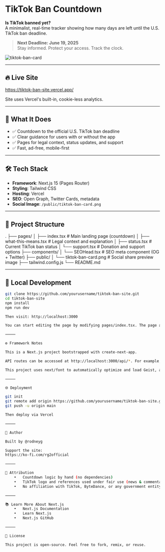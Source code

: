 # TikTok Ban Countdown

**Is TikTok banned yet?**  
A minimalist, real-time tracker showing how many days are left until the U.S. TikTok ban deadline.

> **Next Deadline: June 19, 2025**  
> Stay informed. Protect your access. Track the clock.

![tiktok-ban-card](https://github.com/user-attachments/assets/438d2715-5d42-4c8f-a893-b71445c1d1dc)

---

## 🔥 Live Site

https://tiktok-ban-site.vercel.app/

Site uses Vercel's built-in, cookie-less analytics.

---

## 📌 What It Does

- ✅ Countdown to the official U.S. TikTok ban deadline  
- ✅ Clear guidance for users with or without the app  
- ✅ Pages for legal context, status updates, and support  
- ✅ Fast, ad-free, mobile-first

---

## 🛠 Tech Stack

- **Framework**: Next.js 15 (Pages Router)
- **Styling**: Tailwind CSS
- **Hosting**: Vercel
- **SEO**: Open Graph, Twitter Cards, metadata
- **Social Image**: `/public/tiktok-ban-card.png`

---

## 📂 Project Structure

.
├── pages/
│   ├── index.tsx              # Main landing page (countdown)
│   ├── what-this-means.tsx    # Legal context and explanation
│   ├── status.tsx             # Current TikTok ban status
│   └── support.tsx            # Donation and support options
├── components/
│   └── SEOHead.tsx            # SEO meta component (OG + Twitter)
├── public/
│   └── tiktok-ban-card.png    # Social share preview image
├── tailwind.config.js
└── README.md

---

## 🚀 Local Development

```bash
git clone https://github.com/yourusername/tiktok-ban-site.git
cd tiktok-ban-site
npm install
npm run dev

Then visit: http://localhost:3000

You can start editing the page by modifying pages/index.tsx. The page auto-updates as you edit the file.

⸻

⚙️ Framework Notes

This is a Next.js project bootstrapped with create-next-app.

API routes can be accessed at http://localhost:3000/api/*. For example, pages/api/hello.ts maps to /api/hello.

This project uses next/font to automatically optimize and load Geist, a new font family for Vercel.

⸻

🌐 Deployment

git init
git remote add origin https://github.com/yourusername/tiktok-ban-site.git
git push -u origin main

Then deploy via Vercel

⸻

🧠 Author

Built by @rodneyg

Support the site:
https://ko-fi.com/rg2official

⸻

📣 Attribution
	•	Countdown logic by hand (no dependencies)
	•	TikTok logo and references used under fair use (news & commentary)
	•	No affiliation with TikTok, ByteDance, or any government entity

⸻

📚 Learn More About Next.js
	•	Next.js Documentation
	•	Learn Next.js
	•	Next.js GitHub

⸻

📢 License

This project is open-source. Feel free to fork, remix, or reuse.
